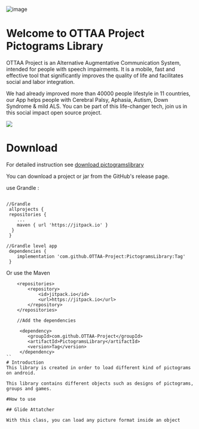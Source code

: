 ![image](https://ottaaproject.com/img/ottaa-project.svg)

# Welcome to OTTAA Project Pictograms Library #



OTTAA Project is an Alternative Augmentative Communication System, intended for people with speech impairments. It is a mobile, fast and effective tool that significantly improves the quality of life and facilitates social and labor integration.

We had already improved more than 40000 people lifestyle in 11 countries, our App helps people with Cerebral Palsy, Aphasia, Autism, Down Syndrome & mild ALS.
You can be part of this life-changer tech, join us in this social impact open source project.


[![](http://img.youtube.com/vi/zAL7yWxc-gU/0.jpg)](http://www.youtube.com/watch?v=zAL7yWxc-gU "Video")


# Download

For detailed instruction see [download pictogramslibrary]()

You can download a project or jar from the GitHub's release page.

use Grandle :

```

//Grandle
 allprojects {
 repositories {
	...
	maven { url 'https://jitpack.io' }
  }
 }

//Grandle level app
 dependencies {
    implementation 'com.github.OTTAA-Project:PictogramsLibrary:Tag'
 }

```
Or use the  Maven

```
	<repositories>
		<repository>
		    <id>jitpack.io</id>
		    <url>https://jitpack.io</url>
		</repository>
	</repositories>

	//Add the dependencies

	 <dependency>
    	<groupId>com.github.OTTAA-Project</groupId>
    	<artifactId>PictogramsLibrary</artifactId>
   	    <version>Tag</version>
     </dependency>
``
# Introduction
This library is created in order to load different kind of pictograms on android.

This library contains different objects such as designs of pictograms, groups and games.

#How to use

## Glide Attatcher

With this class, you can load any picture format inside an object



